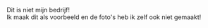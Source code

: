 Dit is niet mijn bedrijf!                      
Ik maak dit als voorbeeld en de foto's heb ik zelf ook niet gemaakt!
